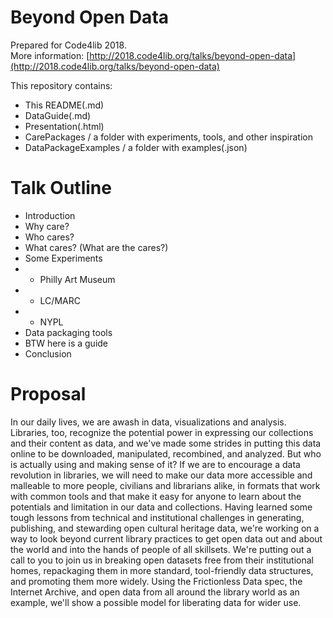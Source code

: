 # Beyond Open Data 

Prepared for Code4lib 2018.  
More information: [http://2018.code4lib.org/talks/beyond-open-data](http://2018.code4lib.org/talks/beyond-open-data)  

This repository contains: 

- This README(.md) 
- DataGuide(.md)
- Presentation(.html)
- CarePackages / a folder with experiments, tools, and other inspiration
- DataPackageExamples / a folder with examples(.json)

# Talk Outline 

* Introduction
* Why care?
* Who cares?
* What cares? (What are the cares?)
* Some Experiments
* - Philly Art Museum
* - LC/MARC
* - NYPL
* Data packaging tools
* BTW here is a guide 
* Conclusion

# Proposal 

In our daily lives, we are awash in data, visualizations and analysis. Libraries, too, recognize the potential power in expressing our collections and their content as data, and we've made some strides in putting this data online to be downloaded, manipulated, recombined, and analyzed. But who is actually using and making sense of it? If we are to encourage a data revolution in libraries, we will need to make our data more accessible and malleable to more people, civilians and librarians alike, in formats that work with common tools and that make it easy for anyone to learn about the potentials and limitation in our data and collections. Having learned some tough lessons from technical and institutional challenges in generating, publishing, and stewarding open cultural heritage data, we're working on a way to look beyond current library practices to get open data out and about the world and into the hands of people of all skillsets. We're putting out a call to you to join us in breaking open datasets free from their institutional homes, repackaging them in more standard, tool-friendly data structures, and promoting them more widely. Using the Frictionless Data spec, the Internet Archive, and open data from all around the library world as an example, we'll show a possible model for liberating data for wider use.